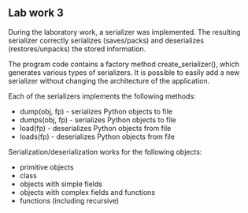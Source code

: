 <h2>
  Lab work 3
</h2>
  <p>During the laboratory work, a serializer was implemented. The resulting serializer correctly serializes (saves/packs) and deserializes (restores/unpacks) the stored information.<p>
  <p>The program code contains a factory method create_serializer(), which generates various types of serializers. It is possible to easily add a new serializer without changing the architecture of the application.<p>

Each of the serializers implements the following methods:
<ul>
 <li>dump(obj, fp) - serializes Python objects to file</li>
 <li>dumps(obj, fp) - serializes Python objects to file</li>
 <li>load(fp) - deserializes Python objects from file </li>
 <li>loads(fp) - deserializes Python objects from file </li>
</ul>

Serialization/deserialization works for the following objects:
<ul>
  <li>primitive objects</li>
 <li>class</li>
 <li>objects with simple fields</li>
 <li>objects with complex fields and functions</li>
 <li>functions (including recursive)</li>
</ul>
